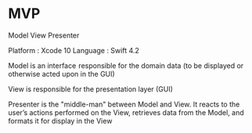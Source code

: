 # MVP
Model View Presenter

Platform : Xcode 10
Language : Swift 4.2


Model is an interface  responsible for the domain data (to be displayed or otherwise acted upon in the GUI)

View is responsible for the presentation layer (GUI)

Presenter is the "middle-man" between Model and View. It reacts to the user’s actions performed on the View, retrieves data from the Model, and formats it for display in the View

